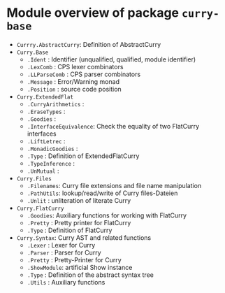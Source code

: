 Module overview of package `curry-base`
=======================================

  * `Currry.AbstractCurry`: Definition of AbstractCurry
  * `Curry.Base`
      * `.Ident`       : Identifier (unqualified, qualified, module identifier)
      * `.LexComb`     : CPS lexer combinators
      * `.LLParseComb` : CPS parser combinators
      * `.Message`     : Error/Warning monad
      * `.Position`    : source code position
  * `Curry.ExtendedFlat`
      * `.CurryArithmetics`    :
      * `.EraseTypes`          :
      * `.Goodies`             :
      * `.InterfaceEquivalence`: Check the equality of two FlatCurry interfaces
      * `.LiftLetrec`          :
      * `.MonadicGoodies`      :
      * `.Type`                : Definition of ExtendedFlatCurry
      * `.TypeInference`       :
      * `.UnMutual`            :
  * `Curry.Files`
      * `.Filenames`: Curry file extensions and file name manipulation
      * `.PathUtils`: lookup/read/write of Curry files-Dateien
      * `.Unlit`    : unliteration of literate Curry
  * `Curry.FlatCurry`
      * `.Goodies`: Auxiliary functions for working with FlatCurry
      * `.Pretty` : Pretty printer for FlatCurry
      * `.Type`   : Definition of FlatCurry
  * `Curry.Syntax`: Curry AST and related functions
      * `.Lexer`     : Lexer for Curry
      * `.Parser`    : Parser for Curry
      * `.Pretty`    : Pretty-Printer for Curry
      * `.ShowModule`: artificial Show instance
      * `.Type`      : Definition of the abstract syntax tree
      * `.Utils`     : Auxiliary functions
